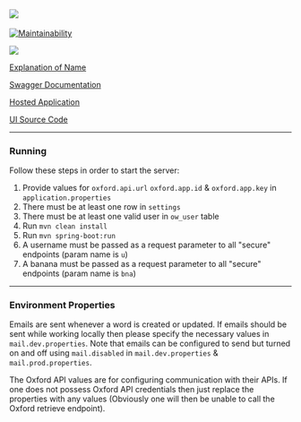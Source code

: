<img src="https://github.com/benj-power/oworms-ui/blob/develop/src/assets/image/logo.svg"></img>
---
[![Maintainability](https://api.codeclimate.com/v1/badges/7bd7122324ce4551a180/maintainability)](https://codeclimate.com/github/noydb/oworms-api/maintainability)

<img src="https://github.com/benj-power/oworms-ui/blob/develop/src/asset/image/oh-worm.jpg"></img>

[Explanation of Name](https://memedocumentation.tumblr.com/post/163767097995/explained-oh-worm-meme)

[Swagger Documentation](https://oworms-api.herokuapp.com/swagger-ui/)

[Hosted Application](https://oworms.herokuapp.com)

[UI Source Code](https://github.com/benj-power/oworms-ui)

---

### Running

Follow these steps in order to start the server:

1. Provide values for `oxford.api.url` `oxford.app.id` & `oxford.app.key` in `application.properties`
2. There must be at least one row in `settings`
3. There must be at least one valid user in `ow_user` table
4. Run `mvn clean install`
7. Run `mvn spring-boot:run`
5. A username must be passed as a request parameter to all "secure" endpoints (param name is `u`)
6. A banana must be passed as a request parameter to all "secure" endpoints (param name is `bna`)

---

### Environment Properties

Emails are sent whenever a word is created or updated. If emails should be sent while working locally then please specify the necessary
values in `mail.dev.properties`. Note that emails can be configured to send but turned on and off using `mail.disabled`
in `mail.dev.properties` & `mail.prod.properties`.

The Oxford API values are for configuring communication with their APIs. If one does not possess Oxford API credentials then just replace
the properties with any values (Obviously one will then be unable to call the Oxford retrieve endpoint).
